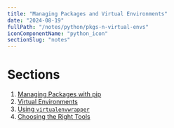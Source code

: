 ```yaml
---
title: "Managing Packages and Virtual Environments"
date: "2024-08-19"
fullPath: "/notes/python/pkgs-n-virtual-envs"
iconComponentName: "python_icon"
sectionSlug: "notes"
---
```


# Sections

1. [Managing Packages with pip](/docs/notes/python/pkgs-n-virtual-envs/managing-packages-with-pip)
2. [Virtual Environments](/notes/python/pkgs-n-virtual-envs/virtual-environments)
3. [Using `virtualenvwrapper`](/notes/python/pkgs-n-virtual-envs/using-virtualenvwrapper)
4. [Choosing the Right Tools](/notes/python/pkgs-n-virtual-envs/choosing-the-right-tools)
